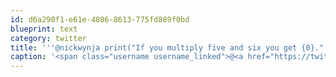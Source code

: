 ```yaml
---
id: d6a290f1-e61e-4086-8613-775fd889f0bd
blueprint: text
category: twitter
title: '''@nickwynja print("If you multiply five and six you get {0}.".format(5*6))'
caption: '<span class="username username_linked">@<a href="https://twitter.com/nickwynja" title="Nick Wynja">nickwynja</a></span> print("If you multiply five and six you get {0}.".format(5*6))'
---
```

